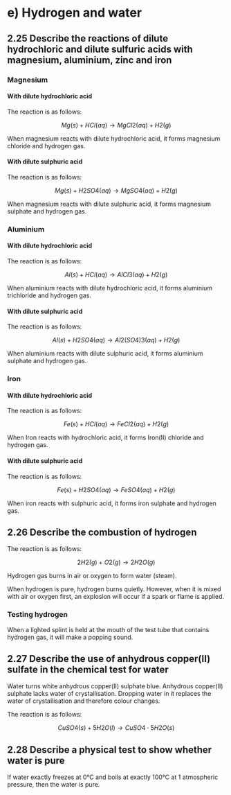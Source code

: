# e) Hydrogen and water

## 2.25 Describe the reactions of dilute hydrochloric and dilute sulfuric acids with magnesium, aluminium, zinc and iron

### Magnesium

#### With dilute hydrochloric acid

The reaction is as follows:

$$
Mg(s) + HCl(aq) \rightarrow MgCl2(aq) + H2(g)
$$

When magnesium reacts with dilute hydrochloric acid, it forms magnesium chloride and hydrogen gas.

#### With dilute sulphuric acid

The reaction is as follows:

$$
Mg(s) + H2SO4(aq) \rightarrow MgSO4(aq) + H2(g)
$$

When magnesium reacts with dilute sulphuric acid, it forms magnesium sulphate and hydrogen gas.

### Aluminium

#### With dilute hydrochloric acid

The reaction is as follows:

$$
Al(s) + HCl(aq) \rightarrow AlCl3(aq) + H2(g)
$$

When aluminium reacts with dilute hydrochloric acid, it forms aluminium trichloride and hydrogen gas.

#### With dilute sulphuric acid

The reaction is as follows:

$$
Al(s) + H2SO4(aq) \rightarrow Al2(SO4)3(aq) + H2(g)
$$

When aluminium reacts with dilute sulphuric acid, it forms aluminium sulphate and hydrogen gas.

### Iron

#### With dilute hydrochloric acid

The reaction is as follows:

$$
Fe(s) + HCl(aq) \rightarrow FeCl2(aq) + H2(g)
$$

When Iron reacts with hydrochloric acid, it forms Iron(II) chloride and hydrogen gas.

#### With dilute sulphuric acid

The reaction is as follows:

$$
Fe(s) + H2SO4(aq) \rightarrow FeSO4(aq) + H2(g)
$$

When iron reacts with sulphuric acid, it forms iron sulphate and hydrogen gas.

## 2.26 Describe the combustion of hydrogen

The reaction is as follows:

$$
2H2(g) + O2(g) \rightarrow 2H2O(g)
$$

Hydrogen gas burns in air or oxygen to form water (steam).

When hydrogen is pure, hydrogen burns quietly. However, when it is mixed with air or oxygen first, an explosion will occur if a spark or flame is applied.

### Testing hydrogen

When a lighted splint is held at the mouth of the test tube that contains hydrogen gas, it will make a popping sound.

## 2.27 Describe the use of anhydrous copper(II) sulfate in the chemical test for water

Water turns white anhydrous copper(II) sulphate blue. Anhydrous copper(II) sulphate lacks water of crystallisation. Dropping water in it replaces the water of crystallisation and therefore colour changes.

The reaction is as follows:

$$
CuSO4(s) + 5H2O(l) \rightarrow CuSO4 \cdot 5H2O(s)
$$

## 2.28 Describe a physical test to show whether water is pure

If water exactly freezes at 0°C and boils at exactly 100°C at 1 atmospheric pressure, then the water is pure.
